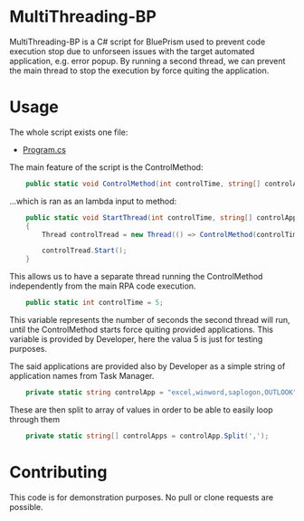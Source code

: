 # MultiThreading-BP

MultiThreading-BP is a C# script for BluePrism used to prevent code execution stop due to unforseen issues with the target automated application, e.g. error popup. By running a second thread, we can prevent the main thread to stop the execution by force quiting the application.
# Usage

The whole script exists one file:
- [Program.cs](https://github.com/JurajPalusek/MultiThreading-BP/blob/main/Program.cs)

The main feature of the script is the ControlMethod:

```cs
    public static void ControlMethod(int controlTime, string[] controlApps)
```

...which is ran as an lambda input to method:

```cs
    public static void StartThread(int controlTime, string[] controlApps)
    {
        Thread controlTread = new Thread(() => ControlMethod(controlTime, controlApps));

        controlTread.Start();
    }
```

This allows us to have a separate thread running the ControlMethod independently from the main RPA code execution.

```cs
    public static int controlTime = 5;
```
This variable represents the number of seconds the second thread will run, until the ControlMethod starts force quiting provided applications. This variable is provided by Developer, here the valua 5 is just for testing purposes.

The said applications are provided also by Developer as a simple string of application names from Task Manager.

```cs
    private static string controlApp = "excel,winword,saplogon,OUTLOOK";
```

These are then split to array of values in order to be able to easily loop through them

```cs
    private static string[] controlApps = controlApp.Split(',');
```

# Contributing

This code is for demonstration purposes. No pull or clone requests are possible.
